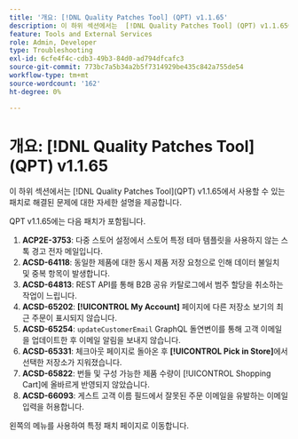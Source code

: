 ```yaml
---
title: '개요: [!DNL Quality Patches Tool] (QPT) v1.1.65'
description: 이 하위 섹션에서는  [!DNL Quality Patches Tool] (QPT) v1.1.65에서 사용할 수 있는 패치로 해결된 문제에 대한 자세한 설명을 제공합니다.
feature: Tools and External Services
role: Admin, Developer
type: Troubleshooting
exl-id: 6cfe4f4c-cdb3-49b3-84d0-ad794dfcafc3
source-git-commit: 773bc7a5b34a2b5f7314929be435c842a755de54
workflow-type: tm+mt
source-wordcount: '162'
ht-degree: 0%

---
```


# 개요: [!DNL Quality Patches Tool]&#x200B;(QPT) v1.1.65

이 하위 섹션에서는 [!DNL Quality Patches Tool]&#x200B;(QPT) v1.1.65에서 사용할 수 있는 패치로 해결된 문제에 대한 자세한 설명을 제공합니다.

QPT v1.1.65에는 다음 패치가 포함됩니다.
1. **ACP2E-3753**: 다중 스토어 설정에서 스토어 특정 테마 템플릿을 사용하지 않는 스톡 경고 전자 메일입니다.
1. **ACSD-64118**: 동일한 제품에 대한 동시 제품 저장 요청으로 인해 데이터 불일치 및 중복 항목이 발생합니다.
1. **ACSD-64813**: REST API를 통해 B2B 공유 카탈로그에서 범주 할당을 취소하는 작업이 느립니다.
1. **ACSD-65202**: **[!UICONTROL My Account]** 페이지에 다른 저장소 보기의 최근 주문이 표시되지 않습니다.
1. **ACSD-65254**: `updateCustomerEmail` GraphQL 돌연변이를 통해 고객 이메일을 업데이트한 후 이메일 알림을 보내지 않습니다.
1. **ACSD-65331**: 체크아웃 페이지로 돌아온 후 **[!UICONTROL Pick in Store]**&#x200B;에서 선택한 저장소가 지워졌습니다.
1. **ACSD-65822**: 번들 및 구성 가능한 제품 수량이 [!UICONTROL Shopping Cart]에 올바르게 반영되지 않았습니다.
1. **ACSD-66093**: 게스트 고객 이름 필드에서 잘못된 주문 이메일을 유발하는 이메일 입력을 허용합니다.

왼쪽의 메뉴를 사용하여 특정 패치 페이지로 이동합니다.
